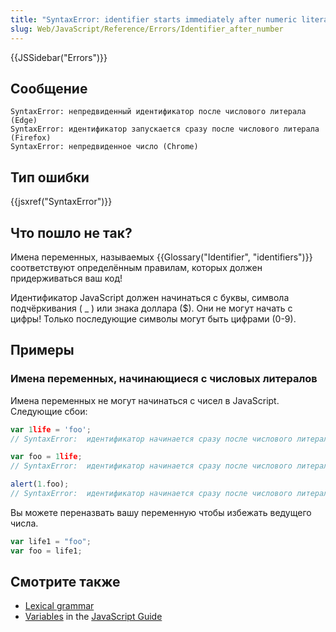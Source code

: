```yaml
---
title: "SyntaxError: identifier starts immediately after numeric literal(идентификатор начинается сразу после числового литерала)"
slug: Web/JavaScript/Reference/Errors/Identifier_after_number
---
```


{{JSSidebar("Errors")}}

## Сообщение

```
SyntaxError: непредвиденный идентификатор после числового литерала (Edge)
SyntaxError: идентификатор запускается сразу после числового литерала (Firefox)
SyntaxError: непредвиденное число (Chrome)
```

## Тип ошибки

{{jsxref("SyntaxError")}}

## Что пошло не так?

Имена переменных, называемых {{Glossary("Identifier", "identifiers")}} соответствуют определённым правилам, которых должен придерживаться ваш код!

Идентификатор JavaScript должен начинаться с буквы, символа подчёркивания ( \_ ) или знака доллара ($). Они не могут начать с цифры! Только последующие символы могут быть цифрами (0-9).

## Примеры

### Имена переменных, начинающиеся с числовых литералов

Имена переменных не могут начинаться с чисел в JavaScript. Следующие сбои:

```js example-bad
var 1life = 'foo';
// SyntaxError:  идентификатор начинается сразу после числового литерала

var foo = 1life;
// SyntaxError:  идентификатор начинается сразу после числового литерала

alert(1.foo);
// SyntaxError:  идентификатор начинается сразу после числового литерала
```

Вы можете переназвать вашу переменную чтобы избежать ведущего числа.

```js example-good
var life1 = "foo";
var foo = life1;
```

## Смотрите также

- [Lexical grammar](/ru/docs/Web/JavaScript/Reference/Lexical_grammar)
- [Variables](/ru/docs/Web/JavaScript/Guide/Grammar_and_types#Variables) in the [JavaScript Guide](/ru/docs/Web/JavaScript/Guide)
